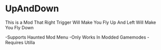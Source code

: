 # UpAndDown
This is a Mod That Right Trigger Will Make You Fly Up And Left Will Make You Fly Down

-Supports Haunted Mod Menu
-Only Works In Modded Gamemodes
-Requires Utilla
